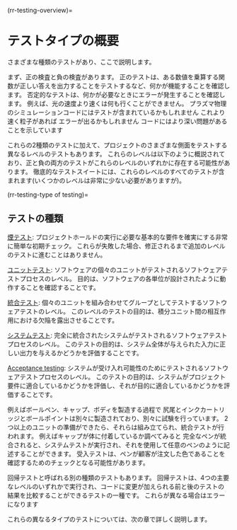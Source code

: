(rr-testing-overview)=
# テストタイプの概要

さまざまな種類のテストがあり、ここで説明します。

まず、正の検査と負の検査があります。 正のテストは、ある数値を乗算する関数が正しい答えを出力することをテストするなど、何かが機能することを確認します。 否定的なテストは、何かが必要なときにエラーが発生することを確認します。 例えば、光の速度より速くは何も行くことができません。 プラズマ物理のシミュレーションコードにはテストが含まれているかもしれません これより速く粒子があれば エラーが出るかもしれません コードにはより深い問題があることを示しています

これらの2種類のテストに加えて、プロジェクトのさまざまな側面をテストする異なるレベルのテストもあります。 これらのレベルは以下のように概説されており、正と負の両方のテストがこれらのレベルのいずれかに存在する可能性があります。 徹底的なテストスイートには、これらのレベルのすべてのテストが含まれます(いくつかのレベルは非常に少ない必要がありますが)。

(rr-testing-type of testing)=
## テストの種類

[煙テスト](#Smoke_testing): プロジェクトホールドの実行に必要な基本的な要件を確実にする非常に簡単な初期チェック。 これらが失敗した場合、修正されるまで追加のレベルのテストに進むことはありません。

[ユニットテスト](#Unit_tests): ソフトウェアの個々のユニットがテストされるソフトウェアテストプロセスのレベル。 目的は、ソフトウェアの各単位が設計されたように動作することを確認することです。

[統合テスト](#Integration_testing): 個々のユニットを組み合わせてグループとしてテストするソフトウェアテストのレベル。 このレベルのテストの目的は、積分ユニット間の相互作用における欠陥を露出させることです。

[システムテスト](#System_tests): 完全に統合されたシステムがテストされるソフトウェアテストプロセスのレベル。 このテストの目的は、システム全体が与えられた入力に正しい出力を与えるかどうかを評価することです。

[Acceptance testing](#Acceptance_testing): システムが受け入れ可能性のためにテストされるソフトウェアテストプロセスのレベル。 このテストの目的は、システムがプロジェクト要件に適合しているかどうかを評価し、それが目的に適合しているかどうかを評価することです。

例えばボールペン、キャップ、ボディを製造する過程で 尻尾とインクカートリッジとボールポイントは別々に製造されており、別々に試験を行っています。 2つ以上のユニットの準備ができたら、それらは組み立てられ、統合テストが行われます。 例えばキャップが体に付着しているか調べてみると 完全なペンが統合されると、システムテストが実行され、それを使用して任意のペンのように記述することができます。 受入テストは、ペンが顧客が注文した色であることを確認するためのチェックとなる可能性があります。

回帰テストと呼ばれる別の種類のテストもあります。 回帰テストは、4つの主要なレベルのいずれかで実行され、コードに変更が加えられる前と後のテストの結果を比較することができるテストの一種です。 これらが異なる場合はエラーになります

これらの異なるタイプのテストについては、次の章で詳しく説明します。
